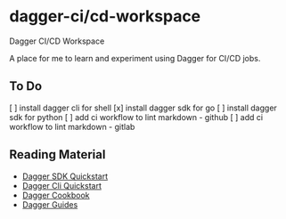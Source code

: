# dagger-ci/cd-workspace

Dagger CI/CD Workspace

A place for me to learn and experiment using Dagger for CI/CD jobs.

## To Do

[ ] install dagger cli for shell
[x] install dagger sdk for go
[ ] install dagger sdk for python
[ ] add ci workflow to lint markdown - github
[ ] add ci workflow to lint markdown - gitlab

## Reading Material

- [Dagger SDK Quickstart](https://docs.dagger.io/quickstart)
- [Dagger Cli Quickstart](https://docs.dagger.io/cli)
- [Dagger Cookbook](https://docs.dagger.io/cookbook)
- [Dagger Guides](https://docs.dagger.io/guides)
